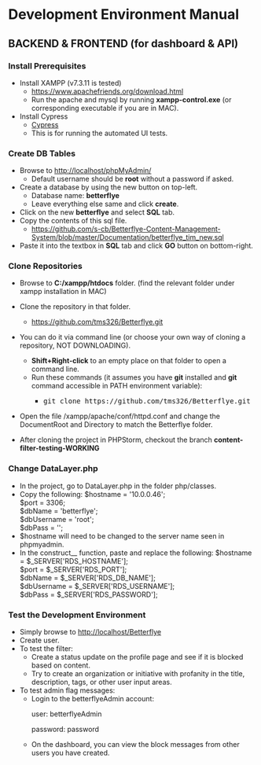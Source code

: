 # Development Environment Manual

## BACKEND & FRONTEND (for dashboard & API)

### Install Prerequisites

*   Install XAMPP (v7.3.11 is tested)
    *   <a href="https://www.apachefriends.org/download.html" target="_blank">https://www.apachefriends.org/download.html</a>
    *   Run the apache and mysql by running **xampp-control.exe** (or corresponding executable if you are in MAC).
*   Install Cypress
    * <a href="https://www.cypress.io/">Cypress</a>
    * This is for running the automated UI tests.

### Create DB Tables

*   Browse to <a href="http://localhost/phpMyAdmin/" target="_blank">http://localhost/phpMyAdmin/</a>
    *   Default username should be **root** without a password if asked.
*   Create a database by using the new button on top-left.
    *   Database name: **betterflye**
    *   Leave everything else same and click **create**.
*   Click on the new **betterflye** and select **SQL** tab.
*   Copy the contents of this sql file.
    *   <a href="https://github.com/s-cb/Betterflye-Content-Management-System/blob/master/Documentation/betterflye_tim_new.sql" target="_blank">https://github.com/s-cb/Betterflye-Content-Management-System/blob/master/Documentation/betterflye_tim_new.sql</a>
*   Paste it into the textbox in **SQL** tab and click **GO** button on bottom-right.

### Clone Repositories

*   Browse to **C:/xampp/htdocs** folder. (find the relevant folder under xampp installation in MAC)
*   Clone the repository in that folder.
    *  <a href="https://github.com/tms326/Betterflye.git" target="_blank">https://github.com/tms326/Betterflye.git</a>
*   You can do it via command line (or choose your own way of cloning a repository, NOT DOWNLOADING).  

    *   **Shift+Right-click** to an empty place on that folder to open a command line.
    *   Run these commands (it assumes you have **git** installed and **git** command accessible in PATH environment variable):
        *   <pre>git clone https://github.com/tms326/Betterflye.git</pre>
* Open the file /xampp/apache/conf/httpd.conf and change the DocumentRoot and Directory to match the Betterflye folder.
* After cloning the project in PHPStorm, checkout the branch **content-filter-testing-WORKING**
### Change DataLayer.php
*  In the project, go to DataLayer.php in the folder php/classes.
*  Copy the following: 
        $hostname = '10.0.0.46';<br>
        $port = 3306;<br>
        $dbName = 'betterflye';<br>
        $dbUsername = 'root';<br>
        $dbPass = '';<br>
* $hostname will need to be changed to the server name seen in phpmyadmin.
* In the construct__ function, paste and replace the following:
   $hostname = $_SERVER['RDS_HOSTNAME'];<br>
   $port = $_SERVER['RDS_PORT'];<br>
   $dbName = $_SERVER['RDS_DB_NAME'];<br>
   $dbUsername = $_SERVER['RDS_USERNAME'];<br>
   $dbPass = $_SERVER['RDS_PASSWORD'];<br>


### Test the Development Environment

*   Simply browse to <a href="http://localhost/Betterflye" target="_blank">http://localhost/Betterflye</a>
*   Create user.
*   To test the filter:
    *  Create a status update on the profile page and see if it is blocked based on content. 
    *  Try to create an organization or initiative with profanity in the title, description, tags, or other user input areas.
* To test admin flag messages:
    *  Login to the betterflyeAdmin account:
       <p>user: betterflyeAdmin</p>
       <p>password: password</p>
    * On the dashboard, you can view the block messages from other users you have created. 
